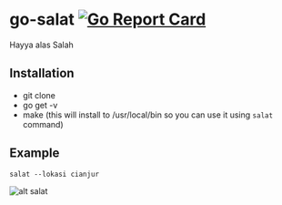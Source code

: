 # go-salat [![Go Report Card](https://goreportcard.com/badge/github.com/aldidana/go-salat)](https://goreportcard.com/badge/github.com/aldidana/go-salat)


Hayya alas Salah

Installation
------------
* git clone
* go get -v
* make (this will install to /usr/local/bin so you can use it using `salat` command)

Example
------------
```
salat --lokasi cianjur
```

![alt salat](https://res.cloudinary.com/dworcmmba/image/upload/v1490207956/Screen_Shot_2017-03-23_at_1.38.39_AM_z8bddo.png)

